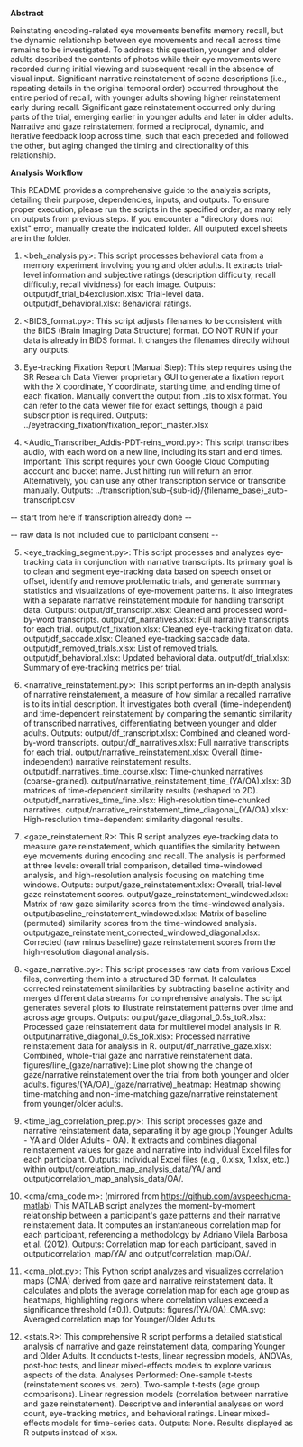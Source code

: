 **Abstract**

Reinstating encoding-related eye movements benefits memory recall, but the dynamic relationship between eye movements and recall across time remains to be investigated. To address this question, younger and older adults described the contents of photos while their eye movements were recorded during initial viewing and subsequent recall in the absence of visual input. Significant narrative reinstatement of scene descriptions (i.e., repeating details in the original temporal order) occurred throughout the entire period of recall, with younger adults showing higher reinstatement early during recall. Significant gaze reinstatement occurred only during parts of the trial, emerging earlier in younger adults and later in older adults. Narrative and gaze reinstatement formed a reciprocal, dynamic, and iterative feedback loop across time, such that each preceded and followed the other, but aging changed the timing and directionality   of this relationship. 

**Analysis Workflow**

This README provides a comprehensive guide to the analysis scripts, detailing their purpose, dependencies, inputs, and outputs. To ensure proper execution, please run the scripts in the specified order, as many rely on outputs from previous steps. If you encounter a "directory does not exist" error, manually create the indicated folder. All outputed excel sheets are in the <output> folder.

1. <beh_analysis.py>:
This script processes behavioral data from a memory experiment involving young and older adults. It extracts trial-level information and subjective ratings (description difficulty, recall difficulty, recall vividness) for each image.
Outputs:
output/df_trial_b4exclusion.xlsx: Trial-level data.
output/df_behavioral.xlsx: Behavioral ratings.

2. <BIDS_format.py>:
This script adjusts filenames to be consistent with the BIDS (Brain Imaging Data Structure) format. DO NOT RUN if your data is already in BIDS format. It changes the filenames directly without any outputs.

3. Eye-tracking Fixation Report (Manual Step):
This step requires using the SR Research Data Viewer proprietary GUI to generate a fixation report with the X coordinate, Y coordinate, starting time, and ending time of each fixation. Manually convert the output from .xls to xlsx format. You can refer to the data viewer file for exact settings, though a paid subscription is required.
Outputs:
../eyetracking_fixation/fixation_report_master.xlsx

4. <Audio_Transcriber_Addis-PDT-reins_word.py>:
This script transcribes audio, with each word on a new line, including its start and end times.
Important: This script requires your own Google Cloud Computing account and bucket name. Just hitting run will return an error. Alternatively, you can use any other transcription service or transcribe manually.
Outputs:
../transcription/sub-{sub-id}/{filename_base}_auto-transcript.csv

-- start from here if transcription already done --

-- raw data is not included due to participant consent --

5. <eye_tracking_segment.py>:
This script processes and analyzes eye-tracking data in conjunction with narrative transcripts. Its primary goal is to clean and segment eye-tracking data based on speech onset or offset, identify and remove problematic trials, and generate summary statistics and visualizations of eye-movement patterns. It also integrates with a separate narrative reinstatement module for handling transcript data.
Outputs:
output/df_transcript.xlsx: Cleaned and processed word-by-word transcripts.
output/df_narratives.xlsx: Full narrative transcripts for each trial.
output/df_fixation.xlsx: Cleaned eye-tracking fixation data.
output/df_saccade.xlsx: Cleaned eye-tracking saccade data.
output/df_removed_trials.xlsx: List of removed trials.
output/df_behavioral.xlsx: Updated behavioral data.
output/df_trial.xlsx: Summary of eye-tracking metrics per trial.

6. <narrative_reinstatement.py>:
This script performs an in-depth analysis of narrative reinstatement, a measure of how similar a recalled narrative is to its initial description. It investigates both overall (time-independent) and time-dependent reinstatement by comparing the semantic similarity of transcribed narratives, differentiating between younger and older adults.
Outputs:
output/df_transcript.xlsx: Combined and cleaned word-by-word transcripts.
output/df_narratives.xlsx: Full narrative transcripts for each trial.
output/narrative_reinstatement.xlsx: Overall (time-independent) narrative reinstatement results.
output/df_narratives_time_course.xlsx: Time-chunked narratives (coarse-grained).
output/narrative_reinstatement_time_(YA/OA).xlsx: 3D matrices of time-dependent similarity results (reshaped to 2D).
output/df_narratives_time_fine.xlsx: High-resolution time-chunked narratives.
output/narrative_reinstatement_time_diagonal_(YA/OA).xlsx: High-resolution time-dependent similarity diagonal results.

7. <gaze_reinstatement.R>:
This R script analyzes eye-tracking data to measure gaze reinstatement, which quantifies the similarity between eye movements during encoding and recall. The analysis is performed at three levels: overall trial comparison, detailed time-windowed analysis, and high-resolution analysis focusing on matching time windows.
Outputs:
output/gaze_reinstatement.xlsx: Overall, trial-level gaze reinstatement scores.
output/gaze_reinstatement_windowed.xlsx: Matrix of raw gaze similarity scores from the time-windowed analysis.
output/baseline_reinstatement_windowed.xlsx: Matrix of baseline (permuted) similarity scores from the time-windowed analysis.
output/gaze_reinstatement_corrected_windowed_diagonal.xlsx: Corrected (raw minus baseline) gaze reinstatement scores from the high-resolution diagonal analysis.

8. <gaze_narrative.py>:
This script processes raw data from various Excel files, converting them into a structured 3D format. It calculates corrected reinstatement similarities by subtracting baseline activity and merges different data streams for comprehensive analysis. The script generates several plots to illustrate reinstatement patterns over time and across age groups.
Outputs:
output/gaze_diagonal_0.5s_toR.xlsx: Processed gaze reinstatement data for multilevel model analysis in R.
output/narrative_diagonal_0.5s_toR.xlsx: Processed narrative reinstatement data for analysis in R.
output/df_narrative_gaze.xlsx: Combined, whole-trial gaze and narrative reinstatement data.
figures/line_(gaze/narrative): Line plot showing the change of gaze/narrative reinstatement over the trial from both younger and older adults. 
figures/(YA/OA)_(gaze/narrative)_heatmap: Heatmap showing time-matching and non-time-matching gaze/narrative reinstatement from younger/older adults.

9. <time_lag_correlation_prep.py>:
This script processes gaze and narrative reinstatement data, separating it by age group (Younger Adults - YA and Older Adults - OA). It extracts and combines diagonal reinstatement values for gaze and narrative into individual Excel files for each participant.
Outputs:
Individual Excel files (e.g., 0.xlsx, 1.xlsx, etc.) within output/correlation_map_analysis_data/YA/ and output/correlation_map_analysis_data/OA/.

10. <cma/cma_code.m>: (mirrored from https://github.com/avspeech/cma-matlab)
This MATLAB script analyzes the moment-by-moment relationship between a participant's gaze patterns and their narrative reinstatement data. It computes an instantaneous correlation map for each participant, referencing a methodology by Adriano Vilela Barbosa et al. (2012).
Outputs:
Correlation map for each participant, saved in output/correlation_map/YA/ and output/correlation_map/OA/.

11. <cma_plot.py>:
This Python script analyzes and visualizes correlation maps (CMA) derived from gaze and narrative reinstatement data. It calculates and plots the average correlation map for each age group as heatmaps, highlighting regions where correlation values exceed a significance threshold (±0.1).
Outputs:
figures/(YA/OA)_CMA.svg: Averaged correlation map for Younger/Older Adults.

12. <stats.R>:
This comprehensive R script performs a detailed statistical analysis of narrative and gaze reinstatement data, comparing Younger and Older Adults. It conducts t-tests, linear regression models, ANOVAs, post-hoc tests, and linear mixed-effects models to explore various aspects of the data.
Analyses Performed:
One-sample t-tests (reinstatement scores vs. zero).
Two-sample t-tests (age group comparisons).
Linear regression models (correlation between narrative and gaze reinstatement).
Descriptive and inferential analyses on word count, eye-tracking metrics, and behavioral ratings.
Linear mixed-effects models for time-series data.
Outputs:
None. Results displayed as R outputs instead of xlsx. 
